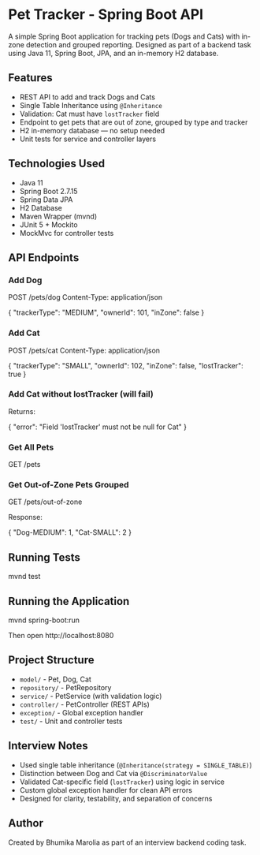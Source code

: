 # Pet Tracker - Spring Boot API

A simple Spring Boot application for tracking pets (Dogs and Cats) with in-zone detection and grouped reporting. Designed as part of a backend task using Java 11, Spring Boot, JPA, and an in-memory H2 database.

## Features

- REST API to add and track Dogs and Cats  
- Single Table Inheritance using `@Inheritance`  
- Validation: Cat must have `lostTracker` field  
- Endpoint to get pets that are out of zone, grouped by type and tracker  
- H2 in-memory database — no setup needed  
- Unit tests for service and controller layers

## Technologies Used

- Java 11  
- Spring Boot 2.7.15  
- Spring Data JPA  
- H2 Database  
- Maven Wrapper (mvnd)  
- JUnit 5 + Mockito  
- MockMvc for controller tests

## API Endpoints

### Add Dog

POST /pets/dog
Content-Type: application/json

{
"trackerType": "MEDIUM",
"ownerId": 101,
"inZone": false
}

### Add Cat
POST /pets/cat
Content-Type: application/json

{
"trackerType": "SMALL",
"ownerId": 102,
"inZone": false,
"lostTracker": true
}

### Add Cat without lostTracker (will fail)

Returns:

{
"error": "Field 'lostTracker' must not be null for Cat"
}

### Get All Pets
GET /pets

### Get Out-of-Zone Pets Grouped

GET /pets/out-of-zone

Response:

{
"Dog-MEDIUM": 1,
"Cat-SMALL": 2
}

## Running Tests
mvnd test

## Running the Application
mvnd spring-boot:run

Then open http://localhost:8080

## Project Structure

- `model/` - Pet, Dog, Cat  
- `repository/` - PetRepository  
- `service/` - PetService (with validation logic)  
- `controller/` - PetController (REST APIs)  
- `exception/` - Global exception handler  
- `test/` - Unit and controller tests

## Interview Notes

- Used single table inheritance (`@Inheritance(strategy = SINGLE_TABLE)`)
- Distinction between Dog and Cat via `@DiscriminatorValue`
- Validated Cat-specific field (`lostTracker`) using logic in service
- Custom global exception handler for clean API errors
- Designed for clarity, testability, and separation of concerns

## Author

Created by Bhumika Marolia as part of an interview backend coding task.